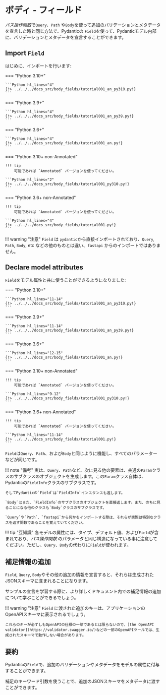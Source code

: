 # ボディ - フィールド

 *パス操作関数*で`Query`、`Path` や`Body`を使って追加のバリデーションとメタデータを宣言した時と同じ方法で、Pydanticの `Field`を使って、Pydanticモデル内部に、バリデーションとメタデータを宣言することができます。

## Import `Field`

はじめに、インポートを行います:

=== "Python 3.10+"

    ```Python hl_lines="4"
    {!> ../../../docs_src/body_fields/tutorial001_an_py310.py!}
    ```

=== "Python 3.9+"

    ```Python hl_lines="4"
    {!> ../../../docs_src/body_fields/tutorial001_an_py39.py!}
    ```

=== "Python 3.6+"

    ```Python hl_lines="4"
    {!> ../../../docs_src/body_fields/tutorial001_an.py!}
    ```

=== "Python 3.10+ non-Annotated"

    !!! tip
        可能であれば `Annotated` バージョンを使ってください。

    ```Python hl_lines="2"
    {!> ../../../docs_src/body_fields/tutorial001_py310.py!}
    ```

=== "Python 3.6+ non-Annotated"

    !!! tip
        可能であれば `Annotated` バージョンを使ってください。

    ```Python hl_lines="4"
    {!> ../../../docs_src/body_fields/tutorial001.py!}
    ```

!!! warning "注意"
     `Field` は `pydantic`から直接インポートされており、`Query`, `Path`, `Body`, etc などの他のものとは違い、`fastapi` からのインポートではありません。

## Declare model attributes

`Field`をモデル属性と共に使うことができるようになりました:

=== "Python 3.10+"

    ```Python hl_lines="11-14"
    {!> ../../../docs_src/body_fields/tutorial001_an_py310.py!}
    ```

=== "Python 3.9+"

    ```Python hl_lines="11-14"
    {!> ../../../docs_src/body_fields/tutorial001_an_py39.py!}
    ```

=== "Python 3.6+"

    ```Python hl_lines="12-15"
    {!> ../../../docs_src/body_fields/tutorial001_an.py!}
    ```

=== "Python 3.10+ non-Annotated"

    !!! tip
        可能であれば `Annotated` バージョンを使ってください。

    ```Python hl_lines="9-12"
    {!> ../../../docs_src/body_fields/tutorial001_py310.py!}
    ```

=== "Python 3.6+ non-Annotated"

    !!! tip
        可能であれば `Annotated` バージョンを使ってください。

    ```Python hl_lines="11-14"
    {!> ../../../docs_src/body_fields/tutorial001.py!}
    ```

`Field`は`Query`、`Path`、および`Body`と同じように機能し、すべてのパラメーターなどが同じです。

!!! note "備考"
    実は、`Query`、`Path`など、次に見る他の要素は、共通の`Param`クラスのサブクラスのオブジェクトを生成します。この`Param`クラス自体は、Pydanticの`FieldInfo`クラスのサブクラスです。

    そしてPydanticの`Field`は`FieldInfo`インスタンスも返します。

    `Body`はまた、`FieldInfo`のサブクラスのオブジェクトを直接返します。また、のちに見ることになる他のクラスも`Body`クラスのサブクラスです。

    `Query`や`Path`、`fastapi`から何かをインポートする際は、それらが実際は特別なクラスを返す関数であることを覚えていてください。

!!! tip "豆知識"
    各モデルの属性には、タイプ、デフォルト値、および`Field`が含まれており、*パス操作関数* のパラメータと同じ構造になっている事に注意してください。ただし、`Query`、`Body`の代わりに`Field`が使われます。



## 補足情報の追加
`Field`, `Query`, `Body`やその他の追加の情報を宣言すると、それらは生成されたJSONスキーマに含まれることになります。

サンプルの宣言を学習する際に、より詳しくドキュメント内での補足情報の追加について学ぶことができるでしょう。

!!! warning "注意"
    `Field` に渡された追加のキーは、アプリケーションのOpenAPIスキーマに表示されるでしょう。

    これらのキーが必ずしもOpenAPIの仕様の一部であるとは限らないので、[the OpenAPI validator](https://validator.swagger.io/)などの一部のOpenAPIツールでは、生成されたスキーマで動作しない場合があります。

## 要約

Pydanticの`Field`で、追加のバリデーションやメタデータをモデルの属性に付与することができます。

補足のキーワード引数を使うことで、追加のJSONスキーマをメタデータに渡すことができます。
